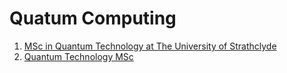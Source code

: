 # Quatum Computing
1. [MSc in Quantum Technology at The University of Strathclyde](https://www.strath.ac.uk/courses/postgraduatetaught/quantumtechnologies/)
2. [Quantum Technology MSc](https://www.gla.ac.uk/postgraduate/taught/quantumtechnology/)
